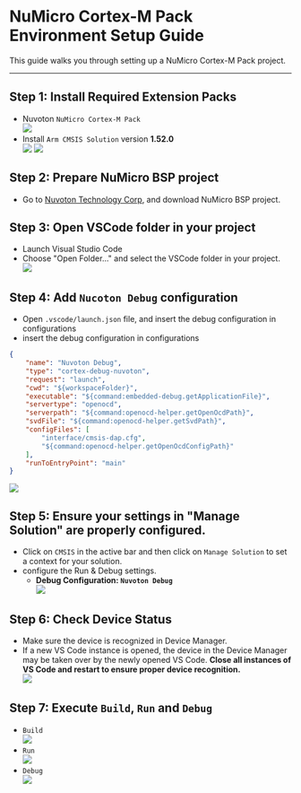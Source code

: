 # NuMicro Cortex-M Pack Environment Setup Guide
This guide walks you through setting up a NuMicro Cortex-M Pack project.

---

## Step 1: Install Required Extension Packs
- Nuvoton `NuMicro Cortex-M Pack`  
![](../../img/ZephyrIDE/install_Nuvoton_Pack.png)
- Install `Arm CMSIS Solution` version **1.52.0**  
![](../../img/NuMicro_Cortex-M-Pack/arm_cmsis_solution.png)
![](../../img/NuMicro_Cortex-M-Pack/arm_cmsis_version.png)

## Step 2: Prepare NuMicro BSP project
- Go to [Nuvoton Technology Corp](https://github.com/opennuvoton), and download NuMicro BSP project.

## Step 3: Open VSCode folder in your project
- Launch Visual Studio Code
- Choose "Open Folder..." and select the VSCode folder in your project.  
![](../../img/NuCodeGenAI/open_vscodefolder.png)

## Step 4: Add `Nucoton Debug` configuration
- Open `.vscode/launch.json` file, and insert the debug configuration in configurations
-  insert the debug configuration in configurations
```json
{
    "name": "Nuvoton Debug",
    "type": "cortex-debug-nuvoton",
    "request": "launch",
    "cwd": "${workspaceFolder}",
    "executable": "${command:embedded-debug.getApplicationFile}",
    "servertype": "openocd",
    "serverpath": "${command:openocd-helper.getOpenOcdPath}",
    "svdFile": "${command:openocd-helper.getSvdPath}",
    "configFiles": [
        "interface/cmsis-dap.cfg",
        "${command:openocd-helper.getOpenOcdConfigPath}"
    ],
    "runToEntryPoint": "main"
}
```
![](../../img/NuMicro_Cortex-M-Pack/Nuvoton_Debug.png)

## Step 5: Ensure your settings in "Manage Solution" are properly configured.
- Click on `CMSIS` in the active bar and then click on `Manage Solution` to set a context for your solution.  
-  configure the Run & Debug settings.
   -  **Debug Configuration: `Nuvoton Debug`**  
![](../../img/NuMicro_Cortex-M-Pack/CMSIS_icon.png)

## Step 6: Check Device Status
- Make sure the device is recognized in Device Manager.
- If a new VS Code instance is opened, the device in the Device Manager may be taken over by the newly opened VS Code. **Close all instances of VS Code and restart to ensure proper device recognition.**  
![](../../img/NuMicro_Cortex-M-Pack/Device_Manager.png)

## Step 7: Execute `Build`, `Run` and `Debug`
- `Build`  
![](../../img/NuMicro_Cortex-M-Pack/build.png)
- `Run`  
![](../../img/NuMicro_Cortex-M-Pack/run.png)
- `Debug`  
![](../../img/NuMicro_Cortex-M-Pack/debug.png)
